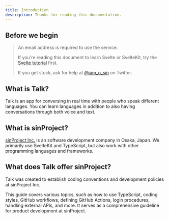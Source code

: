 ```yaml
---
title: Introduction
description: Thanks for reading this documentation.
---
```


## Before we begin

> An email address is required to use the service.
>
> If you're reading this document to learn Svelte or SvelteKit, try the [Svelte tutorial](https://learn.svelte.dev/tutorial/welcome-to-svelte) first.
>
> If you get stuck, ask for help at [@iam_o_sin](https://twitter.com/iam_o_sin) on Twitter.

## What is Talk?

Talk is an app for conversing in real time with people who speak different languages. You can learn languages in addition to also having conversations through both voice and text.

## What is sinProject?

[sinProject Inc.](https://sinproject.net/) is an software development company in Osaka, Japan. We primarily use SvelteKit and TypeScript, but also work with other programming languages and frameworks.

## What does Talk offer sinProject?

Talk was created to establish coding conventions and development policies at sinProject Inc.

This guide covers various topics, such as how to use TypeScript, coding styles, GitHub workflows, defining GitHub Actions, login procedures, handling external APIs, and more. It serves as a comprehensive guideline for product development at sinProject.
